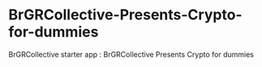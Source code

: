 # BrGRCollective-Presents-Crypto-for-dummies
BrGRCollective  starter app : BrGRCollective Presents Crypto for dummies
